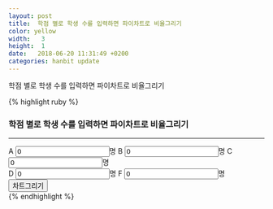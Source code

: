 ```yaml
---
layout: post
title:  학점 별로 학생 수를 입력하면 파이차트로 비율그리기
color: yellow
width:   3 
height:  1
date:   2018-06-20 11:31:49 +0200
categories: hanbit update
---
```

학점 별로 학생 수를 입력하면 파이차트로 비율그리기

{% highlight ruby %}
<!DOCTYPE html>
<html lang="en">
<head>
  <meta charset="UTF-8">
  <meta name="viewport" content="width=device-width, initial-scale=1.0">
  <meta http-equiv="X-UA-Compatible" content="ie=edge">
  <title>캔버스에 파이차트 그리기</title>
</head>
<body>
<h3>학점 별로 학생 수를 입력하면 파이차트로 비율그리기</h3>
<hr>
A <input type="number" id="a" value="0">명
B <input type="number" id="b" value="0">명
C <input type="number" id="c" value="0">명<br>
D <input type="number" id="d" value="0">명
F <input type="number" id="f" value="0">명
<input type="button" value="차트그리기" id="drawing" onclick="calculate()"><br>
<canvas id="myCanvas" style="background-color:aliceblue" width="600" height="400"></canvas>
<script>
  var canvas = document.getElementById("myCanvas");
  var context = canvas.getContext("2d");
  function calculate(){
    context.clearRect(0,0,canvas.width,canvas.height);
    // 비율 계산하기
    var a = parseFloat(document.getElementById("a").value);
    var b = parseFloat(document.getElementById("b").value);
    var c = parseFloat(document.getElementById("c").value);
    var d = parseFloat(document.getElementById("d").value);
    var f = parseFloat(document.getElementById("f").value);
    var sum = a + b + c + d + f;
    var a_rate = a/sum;
    var b_rate = b/sum;
    var c_rate = c/sum;
    var d_rate = d/sum;
    var f_rate = f/sum;
    var num = [a_rate, b_rate, c_rate, d_rate, f_rate];
    var numSum = new Array();
    var ns = 0;
    for(k=0; k<num.length; k++){
      ns += parseFloat(num[k]);
      numSum[k] = ns;
    }
    // 범례 만들기
    context.strokeStyle = "blue";
    var colors = ["blue","green","yellow","magenta","red"];
    var grades = ["A","B","C","D","F"];
    for(var i=0; i<5; i++){
      context.font="15px arial";
      context.strokeText(grades[i]+"학점"+(num[i]*100).toFixed(2)+"% : "+colors[i],5,15+i*20);
    }
    // 파이차트 만들기
    context.beginPath();
    context.moveTo(300,200);
    context.arc(300,200,100,0,num[0]*2*Math.PI);
    context.closePath();
    context.fillStyle = colors[0];
    context.fill();
    for(var j=1; j<5; j++){
      context.beginPath();
      context.moveTo(300,200);
      context.arc(300,200,100,numSum[j-1]*2*Math.PI,numSum[j]*2*Math.PI);
      context.closePath();
      context.fillStyle = colors[j];
      context.fill();
    }
  }
</script>
</body>
</html>
{% endhighlight %}

